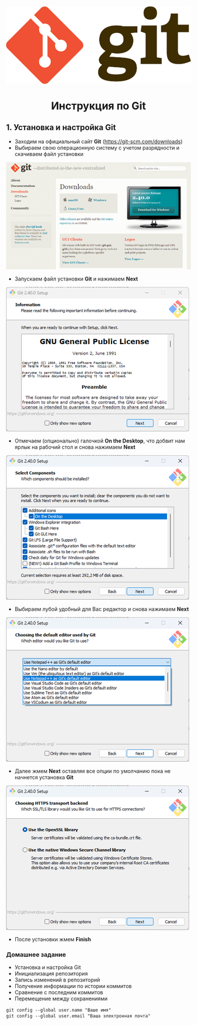 ![Тут будет наш логотип](gitlogo.png)
# <center>**Инструкция по Git**
## 1. Установка и настройка Git
* Заходим на официальный сайт **Git** (https://git-scm.com/downloads)
* Выбираем свою операционную систему с учетом разрядности и скачиваем файл установки

![Страница для скачивания Git](git_site_download.png)
* Запускаем файл установки **Git** и нажимаем **Next**

![Установка Git 1](git_ins_1.png)
* Отмечаем (опционально) галочкой **On the Desktop**, что добвит нам ярлык на рабочий стол и снова нажимаем **Next**

![Установка Git 2](git_ins_2.png)
* Выбираем лубой удобный для Вас редактор и снова нажимаем **Next**

![Установка Git 3](git_ins_3.png)

* Далее жмем **Next** оставляя все опции по умолчанию пока не начнется установка **Git** 

![Установка Git 4](git_ins_4.png)
* После установки жмем **Finish**

### Домашнее задание
* Установка и настройка Git
* Инициализация репозитория
* Запись изменений в репозиторий
* Получение информации по истории коммитов
* Сравнение с последним коммитов
* Перемещение между сохранениями

```
git config --global user.name "Ваше имя"
git config --global user.email "Ваша электронная почта"
```